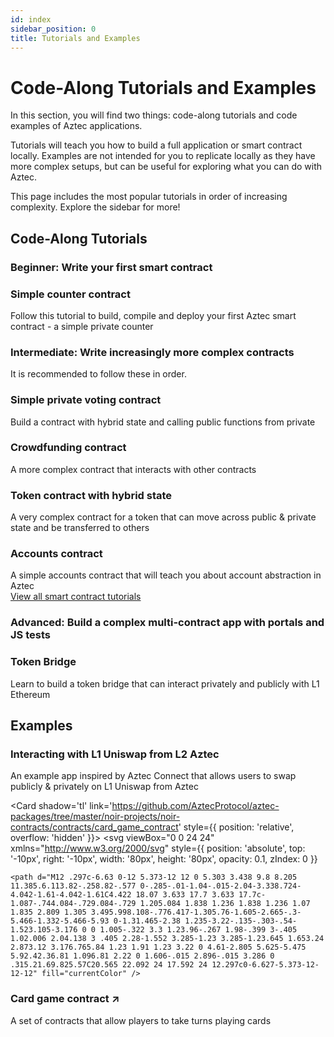 ```yaml
---
id: index
sidebar_position: 0
title: Tutorials and Examples
---
```


# Code-Along Tutorials and Examples

In this section, you will find two things: code-along tutorials and code examples of Aztec applications. 

Tutorials will teach you how to build a full application or smart contract locally. Examples are not intended for you to replicate locally as they have more complex setups, but can be useful for exploring what you can do with Aztec.

This page includes the most popular tutorials in order of increasing complexity. Explore the sidebar for more!

## Code-Along Tutorials

### Beginner: Write your first smart contract

<div className="card-container full-width">
  <Card shadow='tl' link='/guides/developer_guides/getting_started/quickstart'>
    <CardHeader>
      <h3>Simple counter contract</h3>
    </CardHeader>
    <CardBody>
     Follow this tutorial to build, compile and deploy your first Aztec smart contract - a simple private counter 
    </CardBody>
  </Card>
</div>


### Intermediate: Write increasingly more complex contracts

It is recommended to follow these in order.

<div className="card-container">
  <Card shadow='tl' link='/tutorials/codealong/contract_tutorials/counter_contract'>
    <CardHeader>
      <h3>Simple private voting contract</h3>
    </CardHeader>
    <CardBody>
      Build a contract with hybrid state and calling public functions from private
    </CardBody>
  </Card>

  <Card shadow='tl' link='/tutorials/codealong/contract_tutorials/crowdfunding_contract'>
    <CardHeader>
      <h3>Crowdfunding contract</h3>
    </CardHeader>
    <CardBody>
      A more complex contract that interacts with other contracts
    </CardBody>
  </Card>

  <Card shadow='tl' link='/tutorials/codealong/contract_tutorials/token_contract'>
    <CardHeader>
      <h3>Token contract with hybrid state</h3>
    </CardHeader>
    <CardBody>
      A very complex contract for a token that can move across public & private state and be transferred to others
    </CardBody>
  </Card>

   <Card shadow='tl' link='/tutorials/codealong/contract_tutorials/write_accounts_contract'>
    <CardHeader>
      <h3>Accounts contract</h3>
    </CardHeader>
    <CardBody>
      A simple accounts contract that will teach you about account abstraction in Aztec
    </CardBody>
  </Card>
</div>

<div className="view-all-link">
  <a href="/tutorials/codealong/contract_tutorials/counter_contract">View all smart contract tutorials</a>
</div>

### Advanced: Build a complex multi-contract app with portals and JS tests

<div className="card-container full-width">
  <Card shadow='tl' link='/tutorials/codealong/contract_tutorials/advanced/token_bridge/0_setup'>
    <CardHeader>
      <h3>Token Bridge</h3>
    </CardHeader>
    <CardBody>
     Learn to build a token bridge that can interact privately and publicly with L1 Ethereum
    </CardBody>
  </Card>
</div>

## Examples

<div className="card-container">
  <Card shadow='tl' link='/tutorials/examples/uniswap/l2_contract'>
    <CardHeader>
      <h3>Interacting with L1 Uniswap from L2 Aztec</h3>
    </CardHeader>
    <CardBody>
      An example app inspired by Aztec Connect that allows users to swap publicly & privately on L1 Uniswap from Aztec
    </CardBody>
  </Card>

<Card shadow='tl' link='https://github.com/AztecProtocol/aztec-packages/tree/master/noir-projects/noir-contracts/contracts/card_game_contract' style={{ position: 'relative', overflow: 'hidden' }}>
  <svg 
    viewBox="0 0 24 24" 
    xmlns="http://www.w3.org/2000/svg" 
    style={{
      position: 'absolute',
      top: '-10px',
      right: '-10px',
      width: '80px',
      height: '80px',
      opacity: 0.1,
      zIndex: 0
    }}
  >
    <path d="M12 .297c-6.63 0-12 5.373-12 12 0 5.303 3.438 9.8 8.205 11.385.6.113.82-.258.82-.577 0-.285-.01-1.04-.015-2.04-3.338.724-4.042-1.61-4.042-1.61C4.422 18.07 3.633 17.7 3.633 17.7c-1.087-.744.084-.729.084-.729 1.205.084 1.838 1.236 1.838 1.236 1.07 1.835 2.809 1.305 3.495.998.108-.776.417-1.305.76-1.605-2.665-.3-5.466-1.332-5.466-5.93 0-1.31.465-2.38 1.235-3.22-.135-.303-.54-1.523.105-3.176 0 0 1.005-.322 3.3 1.23.96-.267 1.98-.399 3-.405 1.02.006 2.04.138 3 .405 2.28-1.552 3.285-1.23 3.285-1.23.645 1.653.24 2.873.12 3.176.765.84 1.23 1.91 1.23 3.22 0 4.61-2.805 5.625-5.475 5.92.42.36.81 1.096.81 2.22 0 1.606-.015 2.896-.015 3.286 0 .315.21.69.825.57C20.565 22.092 24 17.592 24 12.297c0-6.627-5.373-12-12-12" fill="currentColor" />
  </svg>
  <CardHeader style={{ position: 'relative', zIndex: 1 }}>
    <h3>Card game contract <span style={{ marginLeft: '5px', fontSize: '0.8em' }}>↗️</span></h3>
  </CardHeader>
  <CardBody style={{ position: 'relative', zIndex: 1 }}>
    A set of contracts that allow players to take turns playing cards 
  </CardBody>
</Card>
</div>

<style>
{`
  .card-container {
  display: grid;
  grid-template-columns: repeat(auto-fit, minmax(300px, 1fr));
  gap: 1rem;
  margin-bottom: 1rem;
}

.card-container.full-width {
  grid-template-columns: 1fr;
}

@media (min-width: 769px) {
  .card-container:not(.full-width) {
    grid-template-columns: repeat(2, 1fr);
  }
}

.card-link-wrapper {
  display: contents;
}

.card {
  display: flex;
  flex-direction: column;
  height: 100%;
  transition: all 0.3s ease;
}

.card:hover {
  transform: scale(1.02);
}

.card__body {
  flex: 1;
}

.view-all-link {
  text-align: right;
  margin-bottom: 2rem;
}

.view-all-link a {
  font-size: 0.9rem;
  color: var(--ifm-color-primary);
  text-decoration: none;
}
`}
</style>